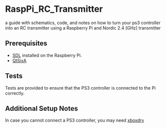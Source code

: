 RaspPi_RC_Transmitter
=====================

a guide with schematics, code, and notes on how to turn your ps3 controller into an RC transmitter using a Raspberry Pi and Nordic 2.4 [GHz] transmitter


## Prerequisites
* [SDL](http://lazyfoo.net/SDL_tutorials/lesson01/linux/) installed on the Raspberry Pi.
* [QtSixA](http://qtsixa.sourceforge.net/)

## Tests
Tests are provided to ensure that the PS3 controller is connected to the Pi correctly.

## Additional Setup Notes
In case you cannot connect a PS3 controller, you may need [xboxdrv](http://danielj.se/2013/04/26/how-to-get-your-playstation-3-dualshock-3-sixaxis-controller-to-work-on-linux/)

